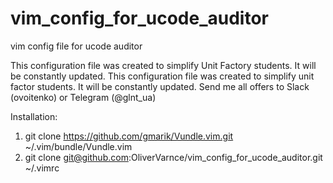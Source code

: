 # vim_config_for_ucode_auditor
vim config file for ucode auditor


This configuration file was created to simplify Unit Factory students. It will be constantly updated. This configuration file was created to simplify unit factor students. It will be constantly updated. Send me all offers to Slack (ovoitenko) or Telegram (@glnt_ua)


Installation:

1. git clone https://github.com/gmarik/Vundle.vim.git ~/.vim/bundle/Vundle.vim
2. git clone git@github.com:OliverVarnce/vim_config_for_ucode_auditor.git ~/.vimrc


